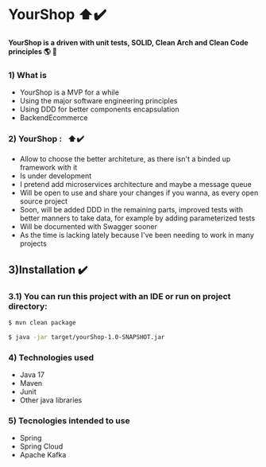 # YourShop  :arrow_up::heavy_check_mark:

 ####  YourShop is a driven with  unit tests, SOLID, Clean Arch and Clean Code principles  :earth_americas: :running: &nbsp;
 
### 1) What is
  * YourShop is a MVP for a while
  * Using the major software engineering principles
  * Using DDD for better components encapsulation
  * BackendEcommerce
  

### 2) YourShop :  &nbsp; :arrow_up::heavy_check_mark:
   *  Allow to choose the better architeture, as there isn't a binded up framework with it
   *  Is under development
   *  I pretend add microservices architecture and  maybe a message queue
   *  Will be open to use and share your changes if you wanna, as every open source project
   *  Soon, will be added DDD in the remaining parts, improved tests with better manners to take data, for example by adding parameterized tests
   *  Will be documented with Swagger sooner
   * As the time is lacking lately  because I've been needing to work in many projects

## 3)Installation :heavy_check_mark:

### 3.1) You can run this project with an IDE or run on project directory:
```bash
$ mvn clean package 
```

```bash
$ java -jar target/yourShop-1.0-SNAPSHOT.jar
```

### 4) Technologies used

* Java 17
* Maven
* Junit
* Other java libraries

### 5) Tecnologies intended to use
* Spring 
* Spring Cloud
* Apache Kafka
